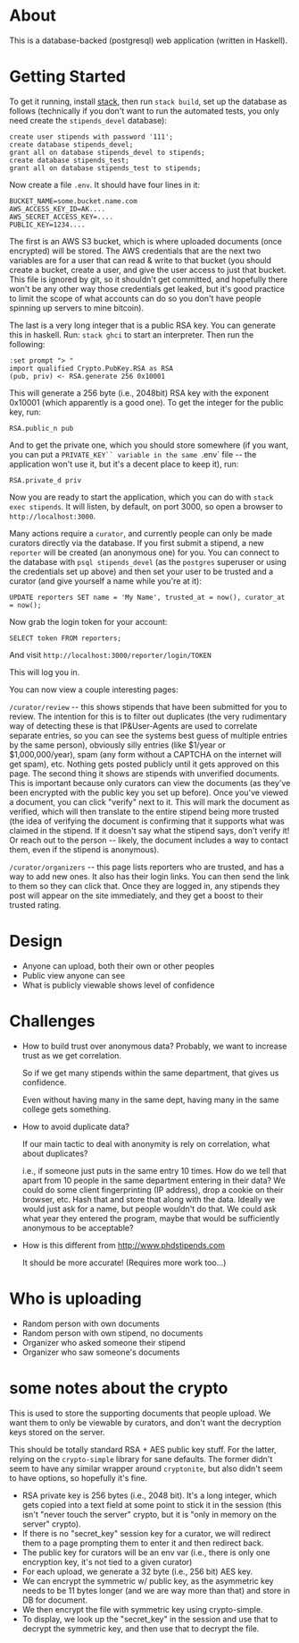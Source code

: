 # About

This is a database-backed (postgresql) web application (written in Haskell).

# Getting Started

To get it running, install [stack](http://haskellstack.org/), then run `stack
build`, set up the database as follows (technically if you don't want to run the
automated tests, you only need create the `stipends_devel` database):

    create user stipends with password '111';
    create database stipends_devel;
    grant all on database stipends_devel to stipends;
    create database stipends_test;
    grant all on database stipends_test to stipends;

Now create a file `.env`. It should have four lines in it:

    BUCKET_NAME=some.bucket.name.com
    AWS_ACCESS_KEY_ID=AK....
    AWS_SECRET_ACCESS_KEY=....
    PUBLIC_KEY=1234....
    
The first is an AWS S3 bucket, which is where uploaded documents (once
encrypted) will be stored. The AWS credentials that are the next two variables
are for a user that can read & write to that bucket (you should create a bucket,
create a user, and give the user access to just that bucket. This file is
ignored by git, so it shouldn't get committed, and hopefully there won't be any
other way those credentials get leaked, but it's good practice to limit the
scope of what accounts can do so you don't have people spinning up servers to
mine bitcoin). 

The last is a very long integer that is a public RSA key. You can generate this in haskell. Run: `stack ghci` to start an interpreter. Then run the following:

    :set prompt "> "
    import qualified Crypto.PubKey.RSA as RSA
    (pub, priv) <- RSA.generate 256 0x10001
    
This will generate a 256 byte (i.e., 2048bit) RSA key with the exponent 0x10001
(which apparently is a good one). To get the integer for the public key, run:

    RSA.public_n pub
    
And to get the private one, which you should store somewhere (if you want, you
can put a `PRIVATE_KEY`` variable in the same `.env` file -- the application
won't use it, but it's a decent place to keep it), run:

    RSA.private_d priv

Now you are ready to start the application, which you can do with `stack exec
stipends`. It will listen, by default, on port 3000, so open a browser to
`http://localhost:3000`.

Many actions require a `curator`, and currently people can only be made curators
directly via the database. If you first submit a stipend, a new `reporter` will
be created (an anonymous one) for you. You can connect to the database with
`psql stipends_devel` (as the `postgres` superuser or using the credentials set
up above) and then set your user to be trusted and a curator (and give yourself
a name while you're at it): 

    UPDATE reporters SET name = 'My Name', trusted_at = now(), curator_at = now();
    
Now grab the login token for your account:

    SELECT token FROM reporters;
    
And visit `http://localhost:3000/reporter/login/TOKEN`

This will log you in.

You can now view a couple interesting pages:

`/curator/review` -- this shows stipends that have been submitted for you to
review. The intention for this is to filter out duplicates (the very rudimentary
way of detecting these is that IP&User-Agents are used to correlate separate
entries, so you can see the systems best guess of multiple entries by the same
person), obviously silly entries (like $1/year or $1,000,000/year), spam (any
form without a CAPTCHA on the internet will get spam), etc. Nothing gets posted
publicly until it gets approved on this page. The second thing it shows are
stipends with unverified documents. This is important because only curators can
view the documents (as they've been encrypted with the public key you set up
before). Once you've viewed a document, you can click "verify" next to it. This
will mark the document as verified, which will then translate to the entire
stipend being more trusted (the idea of verifying the document is confirming
that it supports what was claimed in the stipend. If it doesn't say what the
stipend says, don't verify it! Or reach out to the person -- likely, the
document includes a way to contact them, even if the stipend is anonymous).

`/curator/organizers` -- this page lists reporters who are trusted, and has a
way to add new ones. It also has their login links. You can then send the link
to them so they can click that. Once they are logged in, any stipends they post
will appear on the site immediately, and they get a boost to their trusted
rating.


# Design

- Anyone can upload, both their own or other peoples
- Public view anyone can see
- What is publicly viewable shows level of confidence

# Challenges

- How to build trust over anonymous data?
   Probably, we want to increase trust as we get correlation.
   
   So if we get many stipends within the same department, that gives us confidence.

   Even without having many in the same dept, having many in the same college gets something.
   
- How to avoid duplicate data?
  
  If our main tactic to deal with anonymity is rely on correlation, what about duplicates?
  
  i.e., if someone just puts in the same entry 10 times. How do we tell that
     apart from 10 people in the same department entering in their data? We
     could do some client fingerprinting (IP address), drop a cookie on their
     browser, etc. Hash that and store that along with the data. Ideally we
     would just ask for a name, but people wouldn't do that. We could ask what
     year they entered the program, maybe that would be sufficiently anonymous
     to be acceptable?

- How is this different from http://www.phdstipends.com
  
  It should be more accurate! (Requires more work too...)

# Who is uploading

- Random person with own documents
- Random person with own stipend, no documents
- Organizer who asked someone their stipend
- Organizer who saw someone's documents


# some notes about the crypto

This is used to store the supporting documents that people upload. We want them
to only be viewable by curators, and don't want the decryption keys stored on
the server.

This should be totally standard RSA + AES public key stuff. For the latter,
relying on the `crypto-simple` library for sane defaults. The former didn't seem
to have any similar wrapper around `cryptonite`, but also didn't seem to have
options, so hopefully it's fine.

- RSA private key is 256 bytes (i.e., 2048 bit). It's a long integer, which gets
  copied into a text field at some point to stick it in the session (this isn't
  "never touch the server" crypto, but it is "only in memory on the server"
  crypto).
- If there is no "secret_key" session key for a curator, we will redirect them
  to a page prompting them to enter it and then redirect back.
- The public key for curators will be an env var (i.e., there is only one
  encryption key, it's not tied to a given curator)
- For each upload, we generate a 32 byte (i.e., 256 bit) AES key.
- We can encrypt the symmetric w/ public key, as the asymmetric key needs to be
  11 bytes longer (and we are way more than that) and store in DB for document.
- We then encrypt the file with symmetric key using crypto-simple.
- To display, we look up the "secret_key" in the session and use that to decrypt
  the symmetric key, and then use that to decrypt the file.

